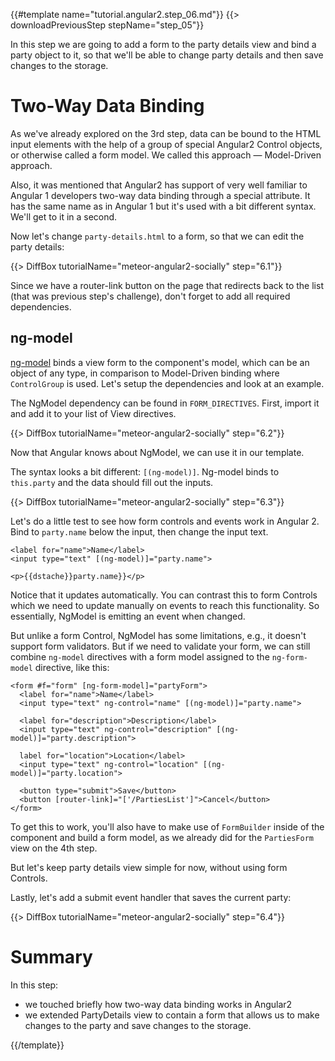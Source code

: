 {{#template name="tutorial.angular2.step_06.md"}}
{{> downloadPreviousStep stepName="step_05"}}  

In this step we are going to add a form to the party details view and 
bind a party object to it, so that we'll be able to change party details and
then save changes to the storage.

# Two-Way Data Binding

As we've already explored on the 3rd step, data can be bound to the HTML input elements
with the help of a group of special Angular2 Control objects, or otherwise called a form model.
We called this approach — Model-Driven approach.

Also, it was mentioned that Angular2 has support of very well familiar to Angular 1 developers two-way data binding
through a special attribute. It has the same name as in Angular 1 but it's used with a bit
different syntax. We'll get to it in a second.

Now let's change `party-details.html` to a form, so that we can edit the party details:

{{> DiffBox tutorialName="meteor-angular2-socially" step="6.1"}}

Since we have a router-link button on the page that redirects back to the list (that was previous step's challenge), don't forget to add all required dependencies.

## ng-model

[ng-model](https://angular.io/docs/js/latest/api/forms/NgModel-class.html) binds a view form to the component's model, which can be an object of any type, in comparison to
Model-Driven binding where `ControlGroup` is used. Let's setup the dependencies and look at an example.

The NgModel dependency can be found in `FORM_DIRECTIVES`. First, import it and add it to your list of View directives.

{{> DiffBox tutorialName="meteor-angular2-socially" step="6.2"}}

Now that Angular knows about NgModel, we can use it in our template.

The syntax looks a bit different: `[(ng-model)]`. Ng-model binds to `this.party` and the data should fill out the inputs.

{{> DiffBox tutorialName="meteor-angular2-socially" step="6.3"}}

Let's do a little test to see how form controls and events work in Angular 2. Bind to `party.name` below the input, then change the input text.

    <label for="name">Name</label>
    <input type="text" [(ng-model)]="party.name">

    <p>{{dstache}}party.name}}</p>

Notice that it updates automatically. You can contrast this to form Controls which we need to update manually on events to reach this functionality.
So essentially, NgModel is emitting an event when changed.

But unlike a form Control, NgModel has some limitations, e.g., it doesn't support form validators.
But if we need to validate your form, we can still combine `ng-model` directives with a form model assigned to the `ng-form-model` directive, like this:

    <form #f="form" [ng-form-model]="partyForm">
      <label for="name">Name</label>
      <input type="text" ng-control="name" [(ng-model)]="party.name">

      <label for="description">Description</label>
      <input type="text" ng-control="description" [(ng-model)]="party.description">

      label for="location">Location</label>
      <input type="text" ng-control="location" [(ng-model)]="party.location">

      <button type="submit">Save</button>
      <button [router-link]="['/PartiesList']">Cancel</button>
    </form>

To get this to work, you'll also have to make use of `FormBuilder` inside of the component and build a form model, as we already did for the `PartiesForm` view on the 4th step.

But let's keep party details view simple for now, without using form Controls.

Lastly, let's add a submit event handler that saves the current party:

{{> DiffBox tutorialName="meteor-angular2-socially" step="6.4"}}

# Summary

In this step:

- we touched briefly how two-way data binding works in Angular2
- we extended PartyDetails view to contain a form that allows us to make changes to the party and save changes to the storage.

{{/template}}
